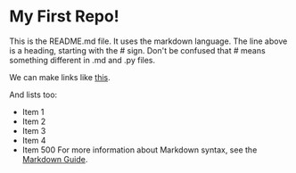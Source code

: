 
# My First Repo!

This is the README.md file. It uses the markdown language. The line above is a heading, starting with the # sign. Don't be confused that # means something different in .md and .py files.

We can make links like [this](https://github.com/prof-rossetti/intro-to-python).

And lists too:

  + Item 1
  + Item 2
  + Item 3
  + Item 4 
  + Item 500
For more information about Markdown syntax, see the [Markdown Guide](https://www.markdownguide.org/basic-syntax/).